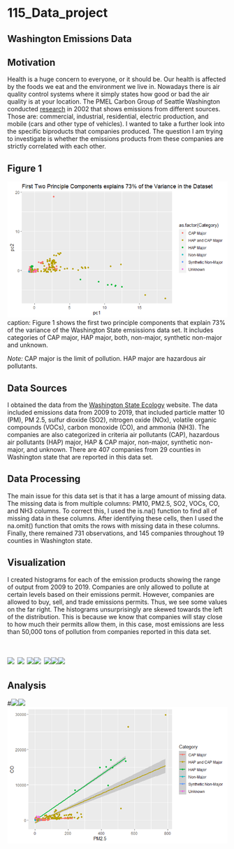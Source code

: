 # 115_Data_project

## Washington Emissions Data

## Motivation

Health is a huge concern to everyone, or it should be. Our health is affected by the foods we eat and the environment we live in. Nowadays there is air quality control systems where it simply states how good or bad the air quality is at your location. The PMEL Carbon Group of Seattle Washington conducted [research](https://www.pmel.noaa.gov/co2/story/WA+State+Emissions) in 2002 that shows emissions from different sources. Those are: commercial, industrial, residential, electric production, and mobile (cars and other type of vehicles). I wanted to take a further look into the specific biproducts that companies produced. The question I am trying to investigate is whether the emissions products from these companies are strictly correlated with each other. 

## Figure 1

<img src="https://raw.githubusercontent.com/weyo3/115_Data_project/main/Hwk11_1a.png">
caption: Figure 1 shows the first two principle components that explain 73% of the variance of the Washington State emsissions data set. It includes categories of CAP major, HAP major, both, non-major, synthetic non-major and unknown. 


*Note:* CAP major is the limit of pollution. HAP major are hazardous air pollutants. 

## Data Sources
I obtained the data from the [Washington State Ecology](https://ecology.wa.gov/Research-Data?type=2&topics=&cats=&searchtext=Washington+Reported+Point+Source+Emissions+(2009+%e2%80%93+2019)&searchmode=allwords) website. The data included emissions data from 2009 to 2019, that included particle matter 10 (PM), PM 2.5, sulfur dioxide (SO2), nitrogen oxide (NOx), volatile organic compounds (VOCs), carbon monoxide (CO), and ammonia (NH3). The companies are also categorized in criteria air pollutants (CAP), hazardous air pollutants (HAP) major, HAP & CAP major, non-major, synthetic non-major, and unknown.  There are 407 companies from 29 counties in Washington state that are reported in this data set.

## Data Processing

The main issue for this data set is that it has a large amount of missing data. The missing data is from multiple columns: PM10, PM2.5, SO2, VOCs, CO, and NH3 columns. To correct this, I used the is.na() function to find all of missing data in these columns. After identifying these cells, then I used the na.omit() function that omits the rows with missing data in these columns. Finally, there remained 731 observations, and 145 companies throughout 19 counties in Washington state.

## Visualization 
 
I created histograms for each of the emission products showing the range of output from 2009 to 2019. Companies are only allowed to pollute at certain levels based on their emissions permit. However, companies are allowed to buy, sell, and trade emissions permits. Thus, we see some values on the far right. The histograms unsurprisingly are skewed towards the left of the distribution. This is because we know that companies will stay close to how much their permits allow them, in this case, most emissions are less than 50,000 tons of pollution from companies reported in this data set. 

# <image src="https://raw.githubusercontent.com/weyo3/115_Data_project/main/Figures/PM10.png"> <image src="https://raw.githubusercontent.com/weyo3/115_Data_project/main/Figures/PM2.5.png"> <image src="https://raw.githubusercontent.com/weyo3/115_Data_project/main/Figures/SO2.png"><image src="https://raw.githubusercontent.com/weyo3/115_Data_project/main/Figures/NOX.png"> <image src="https://raw.githubusercontent.com/weyo3/115_Data_project/main/Figures/VOC.png"><image src="https://raw.githubusercontent.com/weyo3/115_Data_project/main/Figures/CO.png"><image src="https://raw.githubusercontent.com/weyo3/115_Data_project/main/Figures/NH3.png">
 
 ## Analysis
 
 #<image src="https://raw.githubusercontent.com/weyo3/115_Data_project/main/Figures/COrPM10_CO.png"><image src="https://raw.githubusercontent.com/weyo3/115_Data_project/main/Figures/CorSO2_CO.png"><img src="https://raw.githubusercontent.com/weyo3/115_Data_project/main/Figures/CorPM_CO.png">
